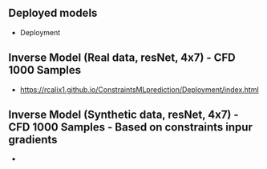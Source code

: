 ## Deployed models

* Deployment

## Inverse Model (Real data, resNet, 4x7) - CFD 1000 Samples

* https://rcalix1.github.io/ConstraintsMLprediction/Deployment/index.html

## Inverse Model (Synthetic data, resNet, 4x7) - CFD 1000 Samples - Based on constraints inpur gradients

* 
